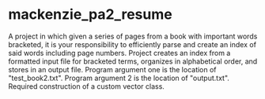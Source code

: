 # mackenzie_pa2_resume
A project in which given a series of pages from a book with important words bracketed, it is your responsibility to efficiently parse and create an index of said words including page numbers.
Project creates an index from a formatted input file for bracketed terms, organizes in alphabetical order, and stores in an output file. Program argument one is the location of "test_book2.txt". Program argument 2 is the location of "output.txt". Required construction of a custom vector class.
